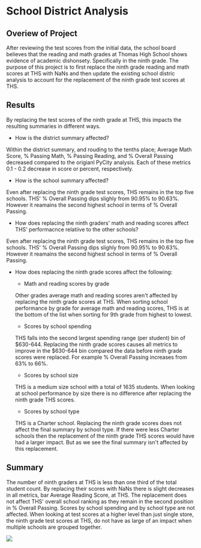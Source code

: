 # School District Analysis

## Overiew of Project

After reviewing the test scores from the initial data, the school board believes that the reading and math grades at Thomas High School shows evidence of academic dishonsety. Specifically in the ninth grade. The purpose of this project is to first replace the ninth grade reading and math scores at THS with NaNs and then update the existing school distric analysis to account for the replacement of the ninth grade test scores at THS.

## Results

By replacing the test scores of the ninth grade at THS, this impacts the resulting summaries in different ways. 

- How is the district summary affected?
  
Within the district summary, and rouding to the tenths place; Average Math Score, % Passing Math, % Passing Reading, and % Overall Passing decreased compared to the origianl PyCity analysis. Each of these metrics 0.1 - 0.2 decrease in score or percent, respectively. 
  
- How is the school summary affected?

Even after replacing the ninth grade test scores, THS remains in the top five schools. THS' % Overall Passing dips slighly from 90.95% to 90.63%. However it reamains the second highest school in terms of % Overall Passing.

- How does replacing the ninth graders' math and reading scores affect THS' performacnce relatiive to the other schools?

Even after replacing the ninth grade test scores, THS remains in the top five schools. THS' % Overall Passing dips slighly from 90.95% to 90.63%. However it reamains the second highest school in terms of % Overall Passing.

- How does replacing the ninth grade scores affect the following: 

  - Math and reading scores by grade
  
  Other grades average math and reading scores aren't affected by replacing the ninth grade scores at THS. When sorting school performance by grade for average math and reading scores, THS is at the bottom of the list when sorting for 9th grade from highest to lowest. 
  
  - Scores by school spending
  
  THS falls into the second largest spending range (per student) bin of $630-644. Replacing the ninth grade scores causes all metrics to improve in the $630-644 bin compared the data before ninth grade scores were replaced. For example % Overall Passing increases from 63% to 66%.

  - Scores by school size
  
  THS is a medium size school with a total of 1635 students. When looking at school performance by size there is no difference after replacing the ninth grade THS scores.

  - Scores by school type
  
  THS is a Charter school. Replacing the ninth grade scores does not affect the final summary by school type. If there were less Charter schools then the replacement of the ninth grade THS scores would have had a larger impact. But as we see the final summary isn't affected by this replacement. 

## Summary

The number of ninth graders at THS is less than one third of the total student count. By replacing their scores with NaNs there is slight decreases in all metrics, bar Average Reading Score, at THS. The replacement does not affect THS' overall school ranking as they remain in the second position in % Overall Passing. Scores by school spending and by school type are not affected. When looking at test scores at a higher level than just single store, the ninth grade test scores at THS, do not have as large of an impact when multiple schools are grouped together. 

![](/PyCitySchools_Challenge.ipynb)
